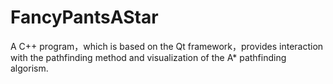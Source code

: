# FancyPantsAStar
A C++ program，which is based on the Qt framework，provides interaction with the pathfinding method and visualization of the A* pathfinding algorism.
